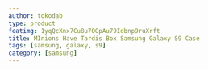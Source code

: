 ```yaml
---
author: tokodab
type: product
featimg: 1yqQcXnx7Cu8u7OGpAu79Idbnp9ruXrft
title: MInions Have Tardis Box Samsung Galaxy S9 Case
tags: [samsung, galaxy, s9]
category: [samsung]
---
```

